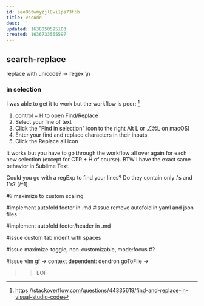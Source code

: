 ```yaml
---
id: seo06twmyzjl8vi1ps73f3b
title: vscode
desc: ''
updated: 1638050595103
created: 1636733565597
---
```


## search-replace

replace with unicode?
-> regex \n

### in selection
I was able to get it to work but the workflow is poor: [^1]

1.  control + H to open Find/Replace
2.  Select your line of text
3.  Click the "Find in selection" icon to the right Alt L or ⎇⌘L on macOS)
4.  Enter your find and replace characters in their inputs
5.  Click the Replace all icon

It works but you have to go through the workflow all over again for each new selection (except for CTR + H of course). BTW I have the exact same behavior in Sublime Text.

Could you go with a regExp to find your lines? Do they contain only .'s and 1's? [/^1]

#? maximize to custom scaling

#implement autofold footer in .md
#issue remove autofold in yaml and json files

#implement autofold footer/header in .md

#issue custom tab indent with spaces

#issue maximize-toggle, non-customizable, mode:focus #?

#issue vim gf -> context dependent: dendron goToFile ->

>>EOF
[^1]:https://stackoverflow.com/questions/44335619/find-and-replace-in-visual-studio-code
